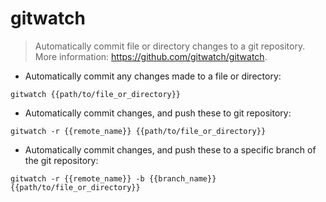 # gitwatch

> Automatically commit file or directory changes to a git repository.
> More information: <https://github.com/gitwatch/gitwatch>.

- Automatically commit any changes made to a file or directory:

`gitwatch {{path/to/file_or_directory}}`

- Automatically commit changes, and push these to git repository:

`gitwatch -r {{remote_name}} {{path/to/file_or_directory}}`

- Automatically commit changes, and push these to a specific branch of the git repository:

`gitwatch -r {{remote_name}} -b {{branch_name}} {{path/to/file_or_directory}}`
